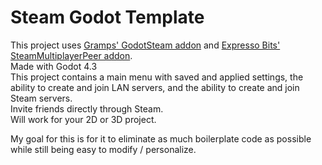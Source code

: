 # Steam Godot Template
This project uses [Gramps' GodotSteam addon](https://github.com/GodotSteam/GodotSteam) and [Expresso Bits' SteamMultiplayerPeer addon](https://github.com/expressobits/steam-multiplayer-peer).  
Made with Godot 4.3  
This project contains a main menu with saved and applied settings, the ability to create and join LAN servers, and the ability to create and join Steam servers.  
Invite friends directly through Steam.  
Will work for your 2D or 3D project.  

My goal for this is for it to eliminate as much boilerplate code as possible while still being easy to modify / personalize.

